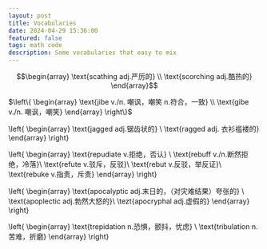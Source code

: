 ```yaml
---
layout: post
title: Vocabularies
date: 2024-04-29 15:36:00
featured: false
tags: math code
description: Some vocabularies that easy to mix
---
```


$$\begin{array}
\text{scathing  adj.严厉的} \\
\text{scorching adj.酷热的}
\end{array}$$

$\left\{ \begin{array}
\text{jibe v./n. 嘲讽，嘲笑 n.符合，一致} \\
\text{gibe v./n. 嘲讽，嘲笑}
\end{array} \right\}$

\left\{ \begin{array}
\text{jagged adj.锯齿状的} \\
\text{ragged adj. 衣衫褴褛的}
\end{array} \right\}

\left\{ \begin{array}
\text{repudiate v.拒绝，否认} \\
\text{rebuff v./n.断然拒绝，冷落}\\
\text{refute v.驳斥，反驳}\\
\text{rebut v.反驳，举反证}\\
\text{rebuke v.指责，斥责}
\end{array} \right\}

\left\{ \begin{array}
\text{apocalyptic adj.末日的，（对灾难结果）夸张的} \\
\text{apoplectic adj.勃然大怒的}\\
\tezt{apocryphal adj.虚假的}
\end{array} \right\}

\left\{ \begin{array}
\text{trepidation n.恐惧，颤抖，忧虑} \\
\text{tribulation n.苦难，折磨}
\end{array} \right\}
